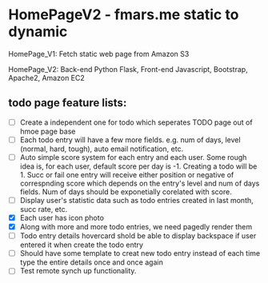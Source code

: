 # HomePageV2 - fmars.me static to dynamic
HomePage_V1: Fetch static web page from Amazon S3

HomePage_V2: Back-end Python Flask, Front-end Javascript, Bootstrap, Apache2, Amazon EC2

## todo page feature lists:
- [ ] Create a independent one for todo which seperates TODO page out of hmoe page base 
- [ ] Each todo entry will have a few more fields. e.g. num of days, level (normal, hard, tough), auto email notification, etc.
- [ ] Auto simple score system for each entry and each user. Some rough idea is, for each user, default score per day is -1. 
Creating a todo will be 1. Succ or fail one entry will receive either position or negative of correspnding score which depends on the 
entry's level and num of days fields. Num of days should be exponetially corelated with score.
- [ ] Display user's statistic data such as todo entries created in last month, succ rate, etc.
- [x] Each user has icon photo
- [x] Along with more and more todo entries, we need pagedly render them
- [ ] Todo entry details hovercard shold be able to display backspace if user entered it when create the todo entry
- [ ] Should have some template to creat new todo entry instead of each time type the entire details once and once again
- [ ] Test remote synch up functionality.
